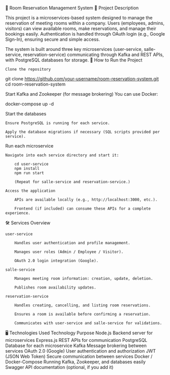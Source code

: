 🏢 Room Reservation Management System
📖 Project Description

This project is a microservices-based system designed to manage the reservation of meeting rooms within a company.
Users (employees, admins, visitors) can view available rooms, make reservations, and manage their bookings easily.
Authentication is handled through OAuth login (e.g., Google Sign-In), ensuring secure and simple access.

The system is built around three key microservices (user-service, salle-service, reservation-service) communicating through Kafka and REST APIs, with PostgreSQL databases for storage.
🚀 How to Run the Project

    Clone the repository

git clone https://github.com/your-username/room-reservation-system.git
cd room-reservation-system

Start Kafka and Zookeeper (for message brokering)
You can use Docker:

docker-compose up -d

Start the databases

    Ensure PostgreSQL is running for each service.

    Apply the database migrations if necessary (SQL scripts provided per service).

Run each microservice

    Navigate into each service directory and start it:

        cd user-service
        npm install
        npm run start

        (Repeat for salle-service and reservation-service.)

    Access the application

        APIs are available locally (e.g., http://localhost:3000, etc.).

        Frontend (if included) can consume these APIs for a complete experience.

🛠️ Services Overview

    user-service

        Handles user authentication and profile management.

        Manages user roles (Admin / Employee / Visitor).

        OAuth 2.0 login integration (Google).

    salle-service

        Manages meeting room information: creation, update, deletion.

        Publishes room availability updates.

    reservation-service

        Handles creating, cancelling, and listing room reservations.

        Ensures a room is available before confirming a reservation.

        Communicates with user-service and salle-service for validations.

🖥️ Technologies Used
Technology	Purpose
Node.js	Backend server for microservices
Express.js	REST APIs for communication
PostgreSQL	Database for each microservice
Kafka	Message brokering between services
OAuth 2.0 (Google)	User authentication and authorization
JWT (JSON Web Token)	Secure communication between services
Docker / Docker-Compose	Running Kafka, Zookeeper, and databases easily
Swagger	API documentation (optional, if you add it)
